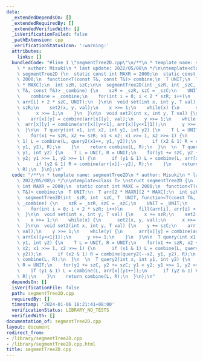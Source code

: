 ```yaml
---
data:
  _extendedDependsOn: []
  _extendedRequiredBy: []
  _extendedVerifiedWith: []
  _isVerificationFailed: false
  _pathExtension: cpp
  _verificationStatusIcon: ':warning:'
  attributes:
    links: []
  bundledCode: "#line 1 \"segmentTree2D.cpp\"\n/**\n * template name: segmentTree2D\n\
    \ * author: Misuki\n * last update: 2022/05/08\n */\n\ntemplate<class T> \nstruct\
    \ segmentTree2D {\n  static const int MAXR = 2000;\n  static const int MAXC =\
    \ 2000;\n  function<T(const T&, const T&)> combine;\n  T UNIT;\n  T arr[2 * MAXR][2\
    \ * MAXC];\n  int szR, szC;\n\n  segmentTree2D(int _szR, int _szC, T _UNIT, function<T(const\
    \ T&, const T&)> _combine) {\n    szR = _szR, szC = _szC;\n    UNIT = _UNIT;\n\
    \    combine = _combine;\n    for(int i = 0; i < 2 * szR; i++)\n      fill(arr[i],\
    \ arr[i] + 2 * szC, UNIT);\n  }\n\n  void set(int x, int y, T val) {\n    x +=\
    \ szR;\n    set2(x, y, val);\n    x >>= 1;\n    while(x) {\n      set2(x, y, val);\n\
    \      x >>= 1;\n    }\n  }\n\n  void set2(int x, int y, T val) {\n    y += szC;\n\
    \    arr[x][y] = combine(arr[x][y], val);\n    y >>= 1;\n    while(y) {\n    \
    \  arr[x][y] = combine(arr[x][y<<1], arr[x][y<<1|1]);\n      y >>= 1;\n    }\n\
    \  }\n\n  T query(int x1, int x2, int y1, int y2) {\n    T L = UNIT, R = UNIT;\n\
    \    for(x1 += szR, x2 += szR; x1 < x2; x1 >>= 1, x2 >>= 1) {\n      if (x1 &\
    \ 1) L = combine(L, query2(x1++, y1, y2));\n      if (x2 & 1) R = combine(query2(--x2,\
    \ y1, y2), R);\n    }\n    return combine(L, R);\n  }\n  \n  T query2(int x, int\
    \ y1, int y2) {\n    T L = UNIT, R = UNIT;\n    for(y1 += szC, y2 += szC; y1 <\
    \ y2; y1 >>= 1, y2 >>= 1) {\n      if (y1 & 1) L = combine(L, arr[x][y1++]);\n\
    \      if (y2 & 1) R = combine(arr[x][--y2], R);\n    }\n    return combine(L,\
    \ R);\n  }\n};\n"
  code: "/**\n * template name: segmentTree2D\n * author: Misuki\n * last update:\
    \ 2022/05/08\n */\n\ntemplate<class T> \nstruct segmentTree2D {\n  static const\
    \ int MAXR = 2000;\n  static const int MAXC = 2000;\n  function<T(const T&, const\
    \ T&)> combine;\n  T UNIT;\n  T arr[2 * MAXR][2 * MAXC];\n  int szR, szC;\n\n\
    \  segmentTree2D(int _szR, int _szC, T _UNIT, function<T(const T&, const T&)>\
    \ _combine) {\n    szR = _szR, szC = _szC;\n    UNIT = _UNIT;\n    combine = _combine;\n\
    \    for(int i = 0; i < 2 * szR; i++)\n      fill(arr[i], arr[i] + 2 * szC, UNIT);\n\
    \  }\n\n  void set(int x, int y, T val) {\n    x += szR;\n    set2(x, y, val);\n\
    \    x >>= 1;\n    while(x) {\n      set2(x, y, val);\n      x >>= 1;\n    }\n\
    \  }\n\n  void set2(int x, int y, T val) {\n    y += szC;\n    arr[x][y] = combine(arr[x][y],\
    \ val);\n    y >>= 1;\n    while(y) {\n      arr[x][y] = combine(arr[x][y<<1],\
    \ arr[x][y<<1|1]);\n      y >>= 1;\n    }\n  }\n\n  T query(int x1, int x2, int\
    \ y1, int y2) {\n    T L = UNIT, R = UNIT;\n    for(x1 += szR, x2 += szR; x1 <\
    \ x2; x1 >>= 1, x2 >>= 1) {\n      if (x1 & 1) L = combine(L, query2(x1++, y1,\
    \ y2));\n      if (x2 & 1) R = combine(query2(--x2, y1, y2), R);\n    }\n    return\
    \ combine(L, R);\n  }\n  \n  T query2(int x, int y1, int y2) {\n    T L = UNIT,\
    \ R = UNIT;\n    for(y1 += szC, y2 += szC; y1 < y2; y1 >>= 1, y2 >>= 1) {\n  \
    \    if (y1 & 1) L = combine(L, arr[x][y1++]);\n      if (y2 & 1) R = combine(arr[x][--y2],\
    \ R);\n    }\n    return combine(L, R);\n  }\n};\n"
  dependsOn: []
  isVerificationFile: false
  path: segmentTree2D.cpp
  requiredBy: []
  timestamp: '2024-01-06 18:21:41+08:00'
  verificationStatus: LIBRARY_NO_TESTS
  verifiedWith: []
documentation_of: segmentTree2D.cpp
layout: document
redirect_from:
- /library/segmentTree2D.cpp
- /library/segmentTree2D.cpp.html
title: segmentTree2D.cpp
---
```

